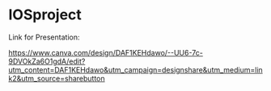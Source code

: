# IOSproject

Link for Presentation:

https://www.canva.com/design/DAF1KEHdawo/--UU6-7c-9DVOkZa6O1gdA/edit?utm_content=DAF1KEHdawo&utm_campaign=designshare&utm_medium=link2&utm_source=sharebutton


